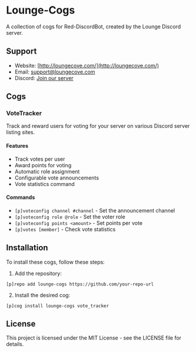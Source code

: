 # Lounge-Cogs

A collection of cogs for Red-DiscordBot, created by the Lounge Discord server.

## Support

- Website: [http://loungecove.com/](http://loungecove.com/)
- Email: support@loungecove.com
- Discord: [Join our server](https://discord.gg/lounge)

## Cogs

### VoteTracker

Track and reward users for voting for your server on various Discord server listing sites.

#### Features
- Track votes per user
- Award points for voting
- Automatic role assignment
- Configurable vote announcements
- Vote statistics command

#### Commands
- `[p]voteconfig channel #channel` - Set the announcement channel
- `[p]voteconfig role @role` - Set the voter role
- `[p]voteconfig points <amount>` - Set points per vote
- `[p]votes [member]` - Check vote statistics

## Installation

To install these cogs, follow these steps:

1. Add the repository:
```
[p]repo add lounge-cogs https://github.com/your-repo-url
```

2. Install the desired cog:
```
[p]cog install lounge-cogs vote_tracker
```

## License

This project is licensed under the MIT License - see the LICENSE file for details.